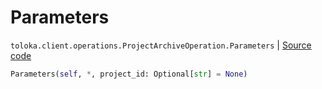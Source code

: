 # Parameters
`toloka.client.operations.ProjectArchiveOperation.Parameters` | [Source code](https://github.com/Toloka/toloka-kit/blob/v0.1.24/src/client/operations.py#L257)

```python
Parameters(self, *, project_id: Optional[str] = None)
```

